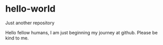 # hello-world
Just another repository

Hello fellow humans,
I am just beginning my journey at github. Please be kind to me.
